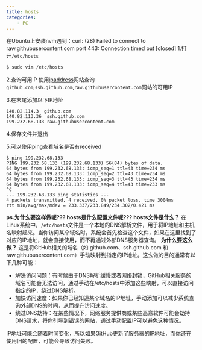 ```yaml
---
title: hosts
categories:
    - PC
---
```

在Ubuntu上安装nvm遇到：curl: (28) Failed to connect to raw.githubusercontent.com port 443: Connection timed out [closed]
1.打开`/etc/hosts`
```bash
$ sudo vim /etc/hosts
```

2.查询可用IP
使用[ipaddress](https://www.ipaddress.com/website/)网站查询`github.com`,`ssh.github.com`,`raw.githubusercontent.com`网站的可用IP

3.在末尾添加以下IP地址
```
140.82.114.3  github.com
140.82.113.36  ssh.github.com
199.232.68.133 raw.githubusercontent.com
```

4.保存文件并退出

5.可以使用ping查看域名是否有received
```
$ ping 199.232.68.133
PING 199.232.68.133 (199.232.68.133) 56(84) bytes of data.
64 bytes from 199.232.68.133: icmp_seq=1 ttl=43 time=234 ms
64 bytes from 199.232.68.133: icmp_seq=2 ttl=43 time=234 ms
64 bytes from 199.232.68.133: icmp_seq=3 ttl=43 time=234 ms
64 bytes from 199.232.68.133: icmp_seq=4 ttl=43 time=233 ms
^C
--- 199.232.68.133 ping statistics ---
4 packets transmitted, 4 received, 0% packet loss, time 3004ms
rtt min/avg/max/mdev = 233.337/233.849/234.302/0.421 ms
```

**ps.为什么要这样做呢??? hosts是什么配置文件呢???**
**hosts文件是什么？**
在Linux系统中，`/etc/hosts`文件是一个本地的DNS解析文件，用于将IP地址和主机名映射起来。当你访问某个域名时，系统会首先检查这个文件，如果在这里找到了对应的IP地址，就会直接使用，而不再通过外部DNS服务器查询。
**为什么要这么做？**
这是将GitHub相关的域名（如 github.com、ssh.github.com 和 raw.githubusercontent.com）手动映射到指定的IP地址。这么做的目的通常有以下几种可能：
* 解决访问问题：有时候由于DNS解析缓慢或者网络封锁，GitHub相关服务的域名可能会无法访问，通过手动在/etc/hosts中添加这些映射，可以直接访问指定的IP，绕过DNS解析。
* 加快访问速度：如果你已经知道某个域名的IP地址，手动添加可以减少系统查询外部DNS的时间，从而提升访问速度。
* 绕过DNS劫持：在某些情况下，网络服务提供商或某些恶意软件可能会劫持DNS请求，将你引导到错误的网站，通过手动配置IP可以避免这种情况。

IP地址可能会随着时间变化，所以如果GitHub更新了服务器的IP地址，而你还在使用旧的配置，可能会导致访问失败。